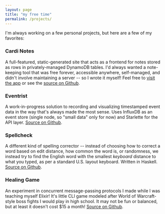 ```yaml
---
layout: page
title: "my free time"
permalink: /projects/
---
```


I'm always working on a few personal projects, but here are a few of my favorites:

### Cardi Notes
A full-featured, static-generated site that acts as a frontend for notes stored as rows in privately-managed DynamoDB tables. I'd always wanted a note-keeping tool that was free forever, accessible anywhere, self-managed, and didn't involve maintaining a server -- so I wrote it myself! Feel free to [visit the app](https://www.cardinotes.app) or see the [source on Github](https://github.com/pickledish/cardi).

### Eventrist
A work-in-progress solution to recording and visualizing timestamped event data in the way that's always made the most sense. Uses InfluxDB as an event store (single node, so "small data" only for now) and Starlette for the API layer. [Source on Github](https://github.com/pickledish/eventrist).

### Spellcheck
A different kind of spelling corrector -- instead of choosing how to correct a word based on edit distance, how common the word is, or randomness, we instead try to find the English word with the smallest _keyboard_ distance to what you typed, as per a standard U.S. layout keyboard. Written in Haskell. [Source on Github](https://github.com/pickledish/spellcheck).

### Healing Game
An experiment in concurrent message-passing protocols I made while I was teaching myself Elixir! It's little CLI game modeled after World of Warcraft-style boss fights I would play in high school. It may not be fun or balanced, but at least it doesn't cost $15 a month! [Source on Github](https://github.com/pickledish/heal).
